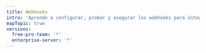 ```yaml
---
title: Webhooks
intro: 'Aprende a configurar, probar y asegurar los webhooks para integrarte con {{ site.data.variables.product.prodname_dotcom }}.'
mapTopic: true
versions:
  free-pro-team: '*'
  enterprise-server: '*'
---
```


